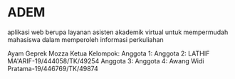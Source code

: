 # ADEM
aplikasi web berupa layanan asisten akademik virtual untuk mempermudah mahasiswa dalam memperoleh informasi perkuliahan

Ayam Geprek Mozza
Ketua Kelompok: 
Anggota 1: 
Anggota 2: LATHIF MA'ARIF-19/444058/TK/49254
Anggota 3: 
Anggota 4: Awang Widi Pratama-19/446769/TK/49874
